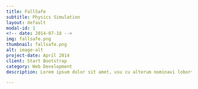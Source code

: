 ```yaml
---
title: FallSafe
subtitle: Physics Simulation
layout: default
modal-id: 1
<!-- date: 2014-07-18 -->
img: fallsafe.png
thumbnail: fallsafe.png
alt: image-alt
project-date: April 2014
client: Start Bootstrap
category: Web Development
description: Lorem ipsum dolor sit amet, usu cu alterum nominavi lobortis. At duo novum diceret. Tantas apeirian vix et, usu sanctus postulant inciderint ut, populo diceret necessitatibus in vim. Cu eum dicam feugiat noluisse.

---
```

